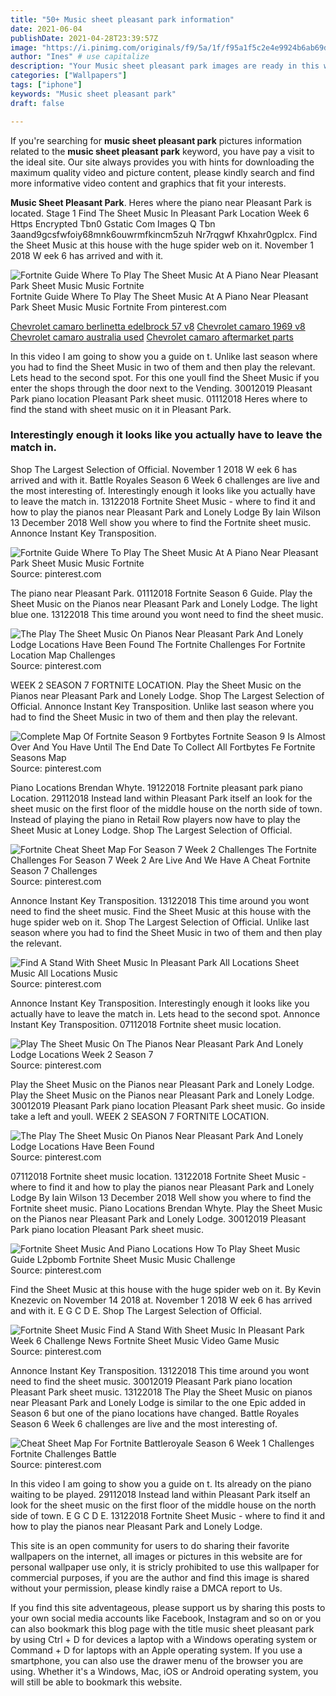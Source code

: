 ```yaml
---
title: "50+ Music sheet pleasant park information"
date: 2021-06-04
publishDate: 2021-04-28T23:39:57Z
image: "https://i.pinimg.com/originals/f9/5a/1f/f95a1f5c2e4e9924b6ab69d66ab06f23.jpg"
author: "Ines" # use capitalize
description: "Your Music sheet pleasant park images are ready in this website. Music sheet pleasant park are a topic that is being searched for and liked by netizens now. You can Download the Music sheet pleasant park files here. Download all royalty-free images."
categories: ["Wallpapers"]
tags: ["iphone"]
keywords: "Music sheet pleasant park"
draft: false

---
```


If you're searching for **music sheet pleasant park** pictures information related to the **music sheet pleasant park** keyword, you have pay a visit to the ideal  site.  Our site always  provides you with  hints  for downloading  the maximum  quality video and picture  content, please kindly search and find more informative video content and graphics  that fit your interests.

**Music Sheet Pleasant Park**. Heres where the piano near Pleasant Park is located. Stage 1 Find The Sheet Music In Pleasant Park Location Week 6 Https Encrypted Tbn0 Gstatic Com Images Q Tbn 3aand9gcsfwfoiy68mnk6ouwrmfkincm5zuh Nr7rqgwf Khxahr0gplcx. Find the Sheet Music at this house with the huge spider web on it. November 1 2018 W eek 6 has arrived and with it.

![Fortnite Guide Where To Play The Sheet Music At A Piano Near Pleasant Park Sheet Music Music Fortnite](https://i.pinimg.com/736x/09/5e/14/095e14c54faa610ef6138adc348361e0.jpg "Fortnite Guide Where To Play The Sheet Music At A Piano Near Pleasant Park Sheet Music Music Fortnite")
Fortnite Guide Where To Play The Sheet Music At A Piano Near Pleasant Park Sheet Music Music Fortnite From pinterest.com

[Chevrolet camaro berlinetta edelbrock 57 v8](/chevrolet-camaro-berlinetta-edelbrock-57-v8/)
[Chevrolet camaro 1969 v8](/chevrolet-camaro-1969-v8/)
[Chevrolet camaro australia used](/chevrolet-camaro-australia-used/)
[Chevrolet camaro aftermarket parts](/chevrolet-camaro-aftermarket-parts/)

In this video I am going to show you a guide on t. Unlike last season where you had to find the Sheet Music in two of them and then play the relevant. Lets head to the second spot. For this one youll find the Sheet Music if you enter the shops through the door next to the Vending. 30012019 Pleasant Park piano location Pleasant Park sheet music. 01112018 Heres where to find the stand with sheet music on it in Pleasant Park.

### Interestingly enough it looks like you actually have to leave the match in.

Shop The Largest Selection of Official. November 1 2018 W eek 6 has arrived and with it. Battle Royales Season 6 Week 6 challenges are live and the most interesting of. Interestingly enough it looks like you actually have to leave the match in. 13122018 Fortnite Sheet Music - where to find it and how to play the pianos near Pleasant Park and Lonely Lodge By Iain Wilson 13 December 2018 Well show you where to find the Fortnite sheet music. Annonce Instant Key Transposition.


![Fortnite Guide Where To Play The Sheet Music At A Piano Near Pleasant Park Sheet Music Music Fortnite](https://i.pinimg.com/736x/09/5e/14/095e14c54faa610ef6138adc348361e0.jpg "Fortnite Guide Where To Play The Sheet Music At A Piano Near Pleasant Park Sheet Music Music Fortnite")
Source: pinterest.com

The piano near Pleasant Park. 01112018 Fortnite Season 6 Guide. Play the Sheet Music on the Pianos near Pleasant Park and Lonely Lodge. The light blue one. 13122018 This time around you wont need to find the sheet music.

![The Play The Sheet Music On Pianos Near Pleasant Park And Lonely Lodge Locations Have Been Found The Fortnite Challenges For Fortnite Location Map Challenges](https://i.pinimg.com/originals/46/c2/58/46c258a1fdd6dc014537d285307479ca.jpg "The Play The Sheet Music On Pianos Near Pleasant Park And Lonely Lodge Locations Have Been Found The Fortnite Challenges For Fortnite Location Map Challenges")
Source: pinterest.com

WEEK 2 SEASON 7 FORTNITE LOCATION. Play the Sheet Music on the Pianos near Pleasant Park and Lonely Lodge. Shop The Largest Selection of Official. Annonce Instant Key Transposition. Unlike last season where you had to find the Sheet Music in two of them and then play the relevant.

![Complete Map Of Fortnite Season 9 Fortbytes Fortnite Season 9 Is Almost Over And You Have Until The End Date To Collect All Fortbytes Fe Fortnite Seasons Map](https://i.pinimg.com/originals/fa/64/35/fa6435cbd000095bb137ca5107af2e9d.jpg "Complete Map Of Fortnite Season 9 Fortbytes Fortnite Season 9 Is Almost Over And You Have Until The End Date To Collect All Fortbytes Fe Fortnite Seasons Map")
Source: pinterest.com

Piano Locations Brendan Whyte. 19122018 Fortnite pleasant park piano Location. 29112018 Instead land within Pleasant Park itself an look for the sheet music on the first floor of the middle house on the north side of town. Instead of playing the piano in Retail Row players now have to play the Sheet Music at Loney Lodge. Shop The Largest Selection of Official.

![Fortnite Cheat Sheet Map For Season 7 Week 2 Challenges The Fortnite Challenges For Season 7 Week 2 Are Live And We Have A Cheat Fortnite Season 7 Challenges](https://i.pinimg.com/originals/3f/64/c4/3f64c4f8b488de491bbffef7afbdb62e.jpg "Fortnite Cheat Sheet Map For Season 7 Week 2 Challenges The Fortnite Challenges For Season 7 Week 2 Are Live And We Have A Cheat Fortnite Season 7 Challenges")
Source: pinterest.com

Annonce Instant Key Transposition. 13122018 This time around you wont need to find the sheet music. Find the Sheet Music at this house with the huge spider web on it. Shop The Largest Selection of Official. Unlike last season where you had to find the Sheet Music in two of them and then play the relevant.

![Find A Stand With Sheet Music In Pleasant Park All Locations Sheet Music All Locations Music](https://i.ytimg.com/vi/tTRbBdmv1QA/maxresdefault.jpg "Find A Stand With Sheet Music In Pleasant Park All Locations Sheet Music All Locations Music")
Source: pinterest.com

Annonce Instant Key Transposition. Interestingly enough it looks like you actually have to leave the match in. Lets head to the second spot. Annonce Instant Key Transposition. 07112018 Fortnite sheet music location.

![Play The Sheet Music On The Pianos Near Pleasant Park And Lonely Lodge Locations Week 2 Season 7](https://i.pinimg.com/600x315/d2/5d/30/d25d30bddb03850c7d69e65faa7db25d.jpg "Play The Sheet Music On The Pianos Near Pleasant Park And Lonely Lodge Locations Week 2 Season 7")
Source: pinterest.com

Play the Sheet Music on the Pianos near Pleasant Park and Lonely Lodge. Play the Sheet Music on the Pianos near Pleasant Park and Lonely Lodge. 30012019 Pleasant Park piano location Pleasant Park sheet music. Go inside take a left and youll. WEEK 2 SEASON 7 FORTNITE LOCATION.

![The Play The Sheet Music On Pianos Near Pleasant Park And Lonely Lodge Locations Have Been Found](https://i.pinimg.com/originals/da/c0/c2/dac0c21827b4718515e4fb25a0d0a510.jpg "The Play The Sheet Music On Pianos Near Pleasant Park And Lonely Lodge Locations Have Been Found")
Source: pinterest.com

07112018 Fortnite sheet music location. 13122018 Fortnite Sheet Music - where to find it and how to play the pianos near Pleasant Park and Lonely Lodge By Iain Wilson 13 December 2018 Well show you where to find the Fortnite sheet music. Piano Locations Brendan Whyte. Play the Sheet Music on the Pianos near Pleasant Park and Lonely Lodge. 30012019 Pleasant Park piano location Pleasant Park sheet music.

![Fortnite Sheet Music And Piano Locations How To Play Sheet Music Guide L2pbomb Fortnite Sheet Music Music Challenge](https://i.pinimg.com/originals/e3/52/1c/e3521ccc453ecea21cc82571d8378da5.jpg "Fortnite Sheet Music And Piano Locations How To Play Sheet Music Guide L2pbomb Fortnite Sheet Music Music Challenge")
Source: pinterest.com

Find the Sheet Music at this house with the huge spider web on it. By Kevin Knezevic on November 14 2018 at. November 1 2018 W eek 6 has arrived and with it. E G C D E. Shop The Largest Selection of Official.

![Fortnite Sheet Music Find A Stand With Sheet Music In Pleasant Park Week 6 Challenge News Fortnite Sheet Music Video Game Music](https://i.pinimg.com/474x/cc/bd/b1/ccbdb1b3db993f86001bc3cb8ba7dc81.jpg "Fortnite Sheet Music Find A Stand With Sheet Music In Pleasant Park Week 6 Challenge News Fortnite Sheet Music Video Game Music")
Source: pinterest.com

Annonce Instant Key Transposition. 13122018 This time around you wont need to find the sheet music. 30012019 Pleasant Park piano location Pleasant Park sheet music. 13122018 The Play the Sheet Music on pianos near Pleasant Park and Lonely Lodge is similar to the one Epic added in Season 6 but one of the piano locations have changed. Battle Royales Season 6 Week 6 challenges are live and the most interesting of.

![Cheat Sheet Map For Fortnite Battleroyale Season 6 Week 1 Challenges Fortnite Challenges Battle](https://i.pinimg.com/originals/f9/5a/1f/f95a1f5c2e4e9924b6ab69d66ab06f23.jpg "Cheat Sheet Map For Fortnite Battleroyale Season 6 Week 1 Challenges Fortnite Challenges Battle")
Source: pinterest.com

In this video I am going to show you a guide on t. Its already on the piano waiting to be played. 29112018 Instead land within Pleasant Park itself an look for the sheet music on the first floor of the middle house on the north side of town. E G C D E. 13122018 Fortnite Sheet Music - where to find it and how to play the pianos near Pleasant Park and Lonely Lodge.

This site is an open community for users to do sharing their favorite wallpapers on the internet, all images or pictures in this website are for personal wallpaper use only, it is stricly prohibited to use this wallpaper for commercial purposes, if you are the author and find this image is shared without your permission, please kindly raise a DMCA report to Us.

If you find this site adventageous, please support us by sharing this posts to your own social media accounts like Facebook, Instagram and so on or you can also bookmark this blog page with the title music sheet pleasant park by using Ctrl + D for devices a laptop with a Windows operating system or Command + D for laptops with an Apple operating system. If you use a smartphone, you can also use the drawer menu of the browser you are using. Whether it's a Windows, Mac, iOS or Android operating system, you will still be able to bookmark this website.
